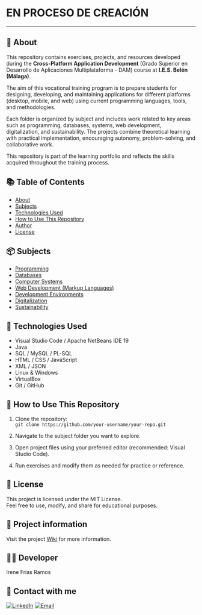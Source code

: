 # EN PROCESO DE CREACIÓN 
 ---
## 📌 About  
This repository contains exercises, projects, and resources developed during the **Cross-Platform Application Development** (Grado Superior en Desarrollo de Aplicaciones Multiplataforma - DAM) course at **I.E.S. Belén (Málaga)**.

The aim of this vocational training program is to prepare students for designing, developing, and maintaining applications for different platforms (desktop, mobile, and web) using current programming languages, tools, and methodologies.

Each folder is organized by subject and includes work related to key areas such as programming, databases, systems, web development, digitalization, and sustainability. The projects combine theoretical learning with practical implementation, encouraging autonomy, problem-solving, and collaborative work.

This repository is part of the learning portfolio and reflects the skills acquired throughout the training process.

## 📚 Table of Contents
- [About](#-about)
- [Subjects](#-subjects)
- [Technologies Used](#-technologies-used)
- [How to Use This Repository](#-how-to-use-this-repository)
- [Author](#-author)
- [License](#-license)

## 📦 Subjects
- [Programming](./Programming)
- [Databases](./Databases)
- [Computer Systems](./Computer-Systems)
- [Web Development (Markup Languages)](./Markup-Languages)
- [Development Environments](./Development-Environments)
- [Digitalization](./Digitalization)
- [Sustainability](./Sustainability)

## 🧰 Technologies Used
- Visual Studio Code / Apache NetBeans IDE 19  
- Java
- SQL / MySQL / PL-SQL
- HTML / CSS / JavaScript
- XML / JSON
- Linux & Windows
- VirtualBox
- Git / GitHub

## 🚀 How to Use This Repository
1. Clone the repository:  
   `git clone https://github.com/your-username/your-repo.git`

2. Navigate to the subject folder you want to explore.

3. Open project files using your preferred editor (recommended: Visual Studio Code).

4. Run exercises and modify them as needed for practice or reference.

## 📄 License
This project is licensed under the MIT License.  
Feel free to use, modify, and share for educational purposes.

## 📖 Project information
Visit the project [Wiki](https://github.com/Irene-Frias/Markup-Language/wiki) for more information.

## 👩‍💻 Developer
Irene Frias Ramos

## 📱 Contact with me 
[![LinkedIn](https://img.shields.io/badge/LinkedIn-0077B5?style=for-the-badge&logo=linkedin&logoColor=white)](https://www.linkedin.com/in/IreneFrías/)
[![Email](https://img.shields.io/badge/Email-D14836?style=for-the-badge&logo=gmail&logoColor=white)](mailto:irene15frias@gmail.com)
